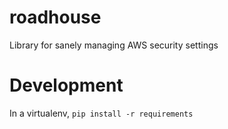 roadhouse
=========

Library for sanely managing AWS security settings


Development
=============

In a virtualenv, `pip install -r requirements`
